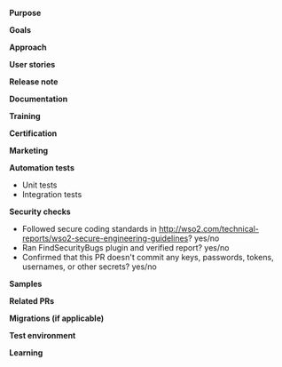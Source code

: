 **Purpose**

<!-- Describe the problems, issues, or needs driving this feature/fix and include links to related issues in the following format: Resolves issue1, issue2, etc. -->

**Goals**

<!-- Describe the solutions that this feature/fix will introduce to resolve the problems described above -->

**Approach**

<!-- Describe how you are implementing the solutions. Include an animated GIF or screenshot if the change affects the UI (email documentation@wso2.com to review all UI text). Include a link to a Markdown file or Google doc if the feature write-up is too long to paste here. -->

**User stories**

<!-- Summary of user stories addressed by this change> -->

**Release note**

<!-- Brief description of the new feature or bug fix as it will appear in the release notes -->

**Documentation**
<!-- Link(s) to product documentation that addresses the changes of this PR. If no doc impact, enter “N/A” plus brief explanation of why there’s no doc impact -->

**Training**
<!-- Link to the PR for changes to the training content in https://github.com/wso2/WSO2-Training, if applicable -->

**Certification**
<!-- Type “Sent” when you have provided new/updated certification questions, plus four answers for each question (correct answer highlighted in bold), based on this change. Certification questions/answers should be sent to certification@wso2.com and NOT pasted in this PR. If there is no impact on certification exams, type “N/A” and explain why. -->

**Marketing**
<!-- Link to drafts of marketing content that will describe and promote this feature, including product page changes, technical articles, blog posts, videos, etc., if applicable -->

**Automation tests**
 - Unit tests 
   <!-- Code coverage information -->
 - Integration tests
   <!-- Details about the test cases and coverage -->

**Security checks**
 - Followed secure coding standards in http://wso2.com/technical-reports/wso2-secure-engineering-guidelines? yes/no
 - Ran FindSecurityBugs plugin and verified report? yes/no
 - Confirmed that this PR doesn't commit any keys, passwords, tokens, usernames, or other secrets? yes/no

**Samples**
<!-- Provide high-level details about the samples related to this feature -->

**Related PRs**
<!-- List any other related PRs -->

**Migrations (if applicable)**
<!-- Describe migration steps and platforms on which migration has been tested -->

**Test environment**
<!-- List all JDK versions, operating systems, databases, and browser/versions on which this feature/fix was tested -->
 
**Learning**
<!-- Describe the research phase and any blog posts, patterns, libraries, or add-ons you used to solve the problem. -->
